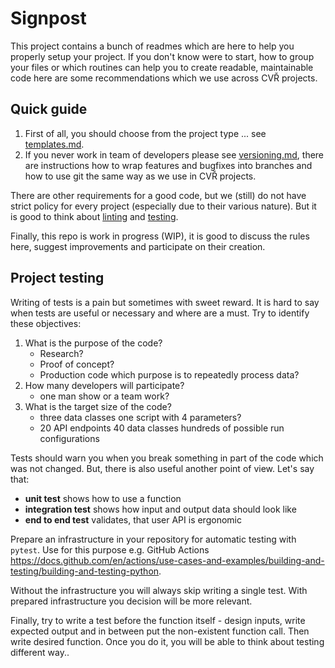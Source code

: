# Signpost

This project contains a bunch of readmes which are here to help you properly setup your project. If you don't know were to start, how to group your files or which routines can help you to create readable, maintainable code here are some recommendations which we use across CVŘ projects.

## Quick guide

1. First of all, you should choose from the project type ... see [templates.md](templates.md).
2. If you never work in team of developers please see [versioning.md](versioning.md), there are instructions how to wrap features and bugfixes into branches and how to use git the same way as we use in CVŘ projects.

There are other requirements for a good code, but we (still) do not have strict policy for every project (especially due to their various nature). But it is good to think about [linting](codestyle.md) and [testing](#project-testing).

Finally, this repo is work in progress (WIP), it is good to discuss the rules here, suggest improvements and participate on their creation.

## Project testing

Writing of tests is a pain but sometimes with sweet reward. It is hard to say when tests are useful or necessary and where are a must. Try to identify these objectives:

1. What is the purpose of the code?
    - Research?
    - Proof of concept?
    - Production code which purpose is to repeatedly process data?
2. How many developers will participate?
    - one man show or a team work?
3. What is the target size of the code?
    - three data classes one script with 4 parameters?
    - 20 API endpoints 40 data classes hundreds of possible run configurations

Tests should warn you when you break something in part of the code which was not changed. But, there is also useful another point of view. Let's say that:
- **unit test** shows how to use a function
- **integration test** shows how input and output data should look like
- **end to end test** validates, that user API is ergonomic

Prepare an infrastructure in your repository for automatic testing with `pytest`. Use for this purpose e.g. GitHub Actions https://docs.github.com/en/actions/use-cases-and-examples/building-and-testing/building-and-testing-python. 

Without the infrastructure you will always skip writing a single test. With prepared infrastructure you decision will be more relevant.

Finally, try to write a test before the function itself - design inputs, write expected output and in between put the non-existent function call. Then write desired function. Once you do it, you will be able to think about testing different way..